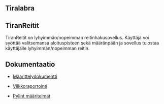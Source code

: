 ## Tiralabra

## TiranReitit

TiranReitit on lyhyimmän/nopeimman reitinhakusovellus. Käyttäjä voi syöttää valitsemansa aloituspisteen sekä määränpään ja sovellus tulostaa käyttäjälle lyhyimmän/nopeimman reitin.

## Dokumentaatio

- [Määrittelydokumentti](https://github.com/Noraelisa/tiralabra/dokumentit/määrittelydokumentti)

- [Viikkoraportointi](https://github.com/Noraelisa/tiralabra/tree/master/dokumentit/viikkoraportointi)

- [Pylint määritelmät](https://github.com/Noraelisa/tiralabra/tiranreitit/.pylintrc)
